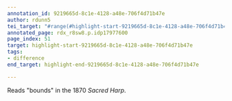 ```yaml
---
annotation_id: 9219665d-8c1e-4128-a48e-706f4d71b47e
author: rdunn5
tei_target: "#range(#highlight-start-9219665d-8c1e-4128-a48e-706f4d71b47e, #highlight-end-9219665d-8c1e-4128-a48e-706f4d71b47e)"
annotated_page: rdx_r8sw8.p.idp17977600
page_index: 51
target: highlight-start-9219665d-8c1e-4128-a48e-706f4d71b47e
tags:
- difference
end_target: highlight-end-9219665d-8c1e-4128-a48e-706f4d71b47e

---
```

Reads "bounds" in the 1870 *Sacred Harp*.